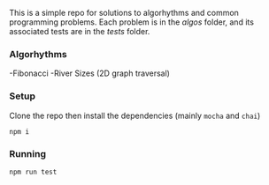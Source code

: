 This is a simple repo for solutions to algorhythms and common programming problems. Each problem is in the *algos* folder, and its associated tests are in the *tests* folder.

### Algorhythms
-Fibonacci
-River Sizes (2D graph traversal)

### Setup
Clone the repo then install the dependencies (mainly `mocha` and `chai`)
```
npm i
```
### Running
```
npm run test
```
